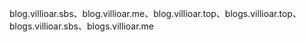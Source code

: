 blog.villioar.sbs、blog.villioar.me、blog.villioar.top、blogs.villioar.top、blogs.villioar.sbs、blogs.villioar.me

